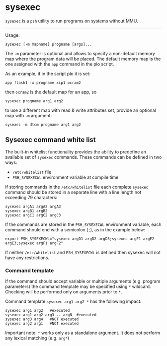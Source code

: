 # sysexec

`sysexec` is a `psh` utility to run programs on systems without MMU.

---

Usage:

```console
sysexec [-m mapname] progname [args]...
```

The `-m` parameter is optional and allows to specify a non-default memory map where the program data will be placed.
The default memory map is the one assigned with the `app` command in the plo script.

As an example, if in the script plo it is set:

```console
app flash1 -x progname xip1 ocram2
```

then `ocram2` is the default map for an app, so

```console
sysexec progname arg1 arg2
```

to use a different map with read & write attributes set, provide an optional map with `-m` argument:

```console
sysexec -m dtcm progname arg1 arg2
```

## Sysexec command white list

The built-in whitelist functionality provides the ability to predefine an available set of `sysexec` commands.
These commands can be defined in two ways:

- `/etc/whitelist` file
- `PSH_SYSEXECWL` environment variable at compile time

If storing commands in the `/etc/whitelist` file each complete `sysexec` command should be stored in a separate line
with a line length not exceeding 79 characters:

```console
sysexec argA1 argA2 argA3
sysexec argB1 argB2
sysexec argC1 argC2 argC3
```

If the commands are stored in the `PSH_SYSEXECWL` environment variable, each command should end with a semicolon
(`;`), as in the example below:

```console
export PSH_SYSEXECWL="sysexec argD1 argD2 argD3;sysexec argE1 argE2 argE3;sysexec argF1 argF2"
```

If neither `/etc/whitelist` and `PSH_SYSEXECWL` is defined then sysexec will not have any restrictions.

### Command template

If the command should accept variable or multiple arguments (e.g. program parameters) the command template may be
specified using `*` wildcard. Checking will be performed only on arguments prior to `*`.

Command template `sysexec arg1 arg2 *` has the following impact:

```console
sysexec arg1 arg2   #executed
sysexec arg1 arg2 arg3 .. argN  #executed
sysexec arg3 arg4   #NOT executed
sysexec arg2 arg1   #NOT executed
```

Important note: `*` works only as a standalone argument. It does not perform any lexical matching (e.g. `arg*`)
